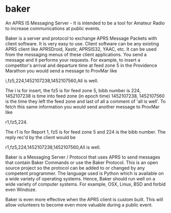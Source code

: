 # baker

  An APRS IS Messaging Server - It is intended to be a tool for Amateur Radio to increase communications at public events.
  
  Baker is a server and protocol to exchange APRS Message Packets with client software. It is very easy to use. Client software can be any existing APRS client like APRSDroid, Xastir, APRSIS32, YAAC, etc. It can be used from the messaging menus of these client applications. You send a message and it performs your requests. For example, to insert a competitor's arrival and departure time at feed zone 5 in the Providence Marathon you would send a message to ProvMar like 

  i,fz5,224,1452107238,1452107560,All is well. 

  The i is for insert, the fz5 is for feed zone 5, bibb number is 224, 1452107238 is time into feed zone (in epoch time) 1452107238, 1452107560 is the time they left the feed zone and last of all a comment of 'all is well'. To fetch this same information you would send another message to ProvMar like 

  r1,fz5,224. 

  The r1 is for Report 1, fz5 is for feed zone 5 and 224 is the bibb number. The reply rec'd by the client would be 

  r1,fz5,224,1452107238,1452107560,All is well.
  
  Baker is a Messaging Server / Protocol that uses APRS to send messages that contain Baker Commands or use the Baker Protocol. This is an open source project so the protocol can be added to or changed by any competent programmer. The language used is Python which is available on a wide variety of operating systems. Hence, Baker should run well on a wide variety of computer systems. For example, OSX, Linux, BSD and forbid even Windoze.

  Baker is even more effective when the APRS client is custom built. This will allow volunteers to become even more valuable during a public event.

